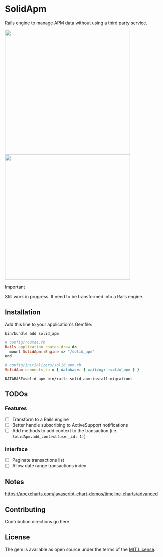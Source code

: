# SolidApm
Rails engine to manage APM data without using a third party service.

<img src="https://github.com/Bhacaz/solid_apm/assets/7858787/b83a4768-dbff-4c1c-8972-4b9db1092c99" width="400px">
<img src="https://github.com/Bhacaz/solid_apm/assets/7858787/87696866-1fb3-46d6-91ae-0137cc7da578" width="400px">

> [!IMPORTANT]
> Still work in progress.
> It need to be transformed into a Rails engine.

## Installation
Add this line to your application's Gemfile:

```shell
bin/bundle add solid_apm
```

```ruby
# config/routes.rb
Rails.application.routes.draw do
  mount SolidApm::Engine => "/solid_apm"
end
```

```ruby
# config/initializers/solid_apm.rb
SolidApm.connects_to = { database: { writing: :solid_apm } }
```

```shell
DATABASE=solid_apm bin/rails solid_apm:install:migrations
```

## TODOs

### Features

- [ ] Transform to a Rails engine
- [ ] Better handle subscribing to ActiveSupport notifications
- [ ] Add methods to add context to the transaction (i.e. `SolidApm.add_context(user_id: 1)`)

### Interface

- [ ] Paginate transactions list
- [ ] Allow date range transactions index

## Notes

https://apexcharts.com/javascript-chart-demos/timeline-charts/advanced

## Contributing
Contribution directions go here.

## License
The gem is available as open source under the terms of the [MIT License](https://opensource.org/licenses/MIT).
